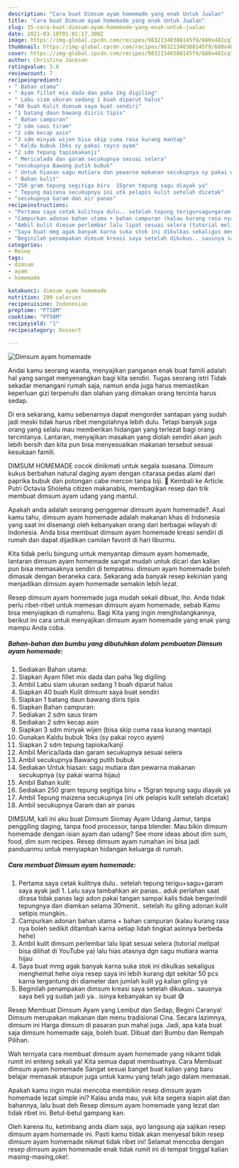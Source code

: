 ```yaml
---
description: "Cara buat Dimsum ayam homemade yang enak Untuk Jualan"
title: "Cara buat Dimsum ayam homemade yang enak Untuk Jualan"
slug: 35-cara-buat-dimsum-ayam-homemade-yang-enak-untuk-jualan
date: 2021-03-18T01:01:17.300Z
image: https://img-global.cpcdn.com/recipes/98321340388145f9/680x482cq70/dimsum-ayam-homemade-foto-resep-utama.jpg
thumbnail: https://img-global.cpcdn.com/recipes/98321340388145f9/680x482cq70/dimsum-ayam-homemade-foto-resep-utama.jpg
cover: https://img-global.cpcdn.com/recipes/98321340388145f9/680x482cq70/dimsum-ayam-homemade-foto-resep-utama.jpg
author: Christina Jackson
ratingvalue: 3.8
reviewcount: 7
recipeingredient:
- " Bahan utama"
- " Ayam fillet mix dada dan paha 1kg digiling"
- " Labu siam ukuran sedang 1 buah diparut halus"
- "40 buah Kulit dimsum saya buat sendiri"
- "1 batang daun bawang diiris tipis"
- " Bahan campuran"
- "2 sdm saus tiram"
- "2 sdm kecap asin"
- "3 sdm minyak wijen bisa skip cuma rasa kurang mantap"
- " Kaldu bubuk 1bks sy pakai royco ayam"
- "2 sdm tepung tapiokakanji"
- " Mericalada dan garam secukupnya sesuai selera"
- "secukupnya Bawang putih bubuk"
- " Untuk hiasan sagu mutiara dan pewarna makanan secukupnya sy pakai warna hijau"
- " Bahan kulit"
- "250 gram tepung segitiga biru  15gran tepung sagu diayak ya"
- " Tepung maizena secukupnya ini utk pelapis kulit setelah dicetak"
- "secukupnya Garam dan air panas"
recipeinstructions:
- "Pertama saya cetak kulitnya dulu.. setelah tepung terigu+sagu+garam saya ayak jadi 1. Lalu saya tambahkan air panas.. aduk perlahan saat dirasa tidak panas lagi adon pakai tangan sampai kalis tidak bergerindil tepungnya dan diamkan selama 30menit.. setelah itu giling adonan kulit setipis mungkin.."
- "Campurkan adonan bahan utama + bahan campuran (kalau kurang rasa nya boleh sedikit ditambah karna setiap lidah tingkat asinnya berbeda hehe)"
- "Ambil kulit dimsum perlembar lalu lipat sesuai selera (tutorial melipat bisa dilihat di YouTube ya) lalu hias atasnya dgn sagu mutiara warna hijau"
- "Saya buat mmg agak banyak karna suka stok ini dikulkas sekaligus menghemat hehe oiya resep saya ini lebih kurang dpt sekitar 50 pcs karna tergantung dri diameter dan jumlah kulit yg kalian giling ya"
- "Beginilah penampakan dimsum kreasi saya setelah dikukus.. sausnya saya beli yg sudah jadi ya.. isinya kebanyakan sy buat 😅"
categories:
- Resep
tags:
- dimsum
- ayam
- homemade

katakunci: dimsum ayam homemade 
nutrition: 209 calories
recipecuisine: Indonesian
preptime: "PT18M"
cooktime: "PT58M"
recipeyield: "1"
recipecategory: Dessert

---
```



![Dimsum ayam homemade](https://img-global.cpcdn.com/recipes/98321340388145f9/680x482cq70/dimsum-ayam-homemade-foto-resep-utama.jpg)

Andai kamu seorang wanita, menyajikan panganan enak buat famili adalah hal yang sangat menyenangkan bagi kita sendiri. Tugas seorang istri Tidak sekadar menangani rumah saja, namun anda juga harus memastikan keperluan gizi terpenuhi dan olahan yang dimakan orang tercinta harus sedap.

Di era  sekarang, kamu sebenarnya dapat mengorder santapan yang sudah jadi meski tidak harus ribet mengolahnya lebih dulu. Tetapi banyak juga orang yang selalu mau memberikan hidangan yang terlezat bagi orang tercintanya. Lantaran, menyajikan masakan yang diolah sendiri akan jauh lebih bersih dan kita pun bisa menyesuaikan makanan tersebut sesuai kesukaan famili. 

DIMSUM HOMEMADE cocok dinikmati untuk segala suasana. Dimsum kukus berbahan natural daging ayam dengan citarasa pedas alami dari paprika bubuk dan potongan cabe mercon tanpa biji.  Kembali ke Article. Putri Octavia Sholeha citizen makanabis, membagikan resep dan trik membuat dimsum ayam udang yang mantul.

Apakah anda adalah seorang penggemar dimsum ayam homemade?. Asal kamu tahu, dimsum ayam homemade adalah makanan khas di Indonesia yang saat ini disenangi oleh kebanyakan orang dari berbagai wilayah di Indonesia. Anda bisa membuat dimsum ayam homemade kreasi sendiri di rumah dan dapat dijadikan camilan favorit di hari liburmu.

Kita tidak perlu bingung untuk menyantap dimsum ayam homemade, lantaran dimsum ayam homemade sangat mudah untuk dicari dan kalian pun bisa memasaknya sendiri di tempatmu. dimsum ayam homemade boleh dimasak dengan beraneka cara. Sekarang ada banyak resep kekinian yang menjadikan dimsum ayam homemade semakin lebih lezat.

Resep dimsum ayam homemade juga mudah sekali dibuat, lho. Anda tidak perlu ribet-ribet untuk memesan dimsum ayam homemade, sebab Kamu bisa menyiapkan di rumahmu. Bagi Kita yang ingin menghidangkannya, berikut ini cara untuk menyajikan dimsum ayam homemade yang enak yang mampu Anda coba.

<!--inarticleads1-->

##### Bahan-bahan dan bumbu yang dibutuhkan dalam pembuatan Dimsum ayam homemade:

1. Sediakan  Bahan utama:
1. Siapkan  Ayam fillet mix dada dan paha 1kg digiling
1. Ambil  Labu siam ukuran sedang 1 buah diparut halus
1. Siapkan 40 buah Kulit dimsum saya buat sendiri
1. Siapkan 1 batang daun bawang diiris tipis
1. Siapkan  Bahan campuran:
1. Sediakan 2 sdm saus tiram
1. Sediakan 2 sdm kecap asin
1. Siapkan 3 sdm minyak wijen (bisa skip cuma rasa kurang mantap)
1. Gunakan  Kaldu bubuk 1bks (sy pakai royco ayam)
1. Siapkan 2 sdm tepung tapioka/kanji
1. Ambil  Merica/lada dan garam secukupnya sesuai selera
1. Ambil secukupnya Bawang putih bubuk
1. Sediakan  Untuk hiasan: sagu mutiara dan pewarna makanan secukupnya (sy pakai warna hijau)
1. Ambil  Bahan kulit:
1. Sediakan 250 gram tepung segitiga biru + 15gran tepung sagu diayak ya
1. Ambil  Tepung maizena secukupnya (ini utk pelapis kulit setelah dicetak)
1. Ambil secukupnya Garam dan air panas


DIMSUM, kali ini aku buat Dimsum Siomay Ayam Udang Jamur, tanpa penggiling daging, tanpa food processor, tanpa blender. Mau bikin dimsum homemade dengan isian ayam dan udang? See more ideas about dim sum, food, dim sum recipes. Resep dimsum ayam rumahan ini bisa jadi panduanmu untuk menyiapkan hidangan keluarga di rumah. 

<!--inarticleads2-->

##### Cara membuat Dimsum ayam homemade:

1. Pertama saya cetak kulitnya dulu.. setelah tepung terigu+sagu+garam saya ayak jadi 1. Lalu saya tambahkan air panas.. aduk perlahan saat dirasa tidak panas lagi adon pakai tangan sampai kalis tidak bergerindil tepungnya dan diamkan selama 30menit.. setelah itu giling adonan kulit setipis mungkin..
1. Campurkan adonan bahan utama + bahan campuran (kalau kurang rasa nya boleh sedikit ditambah karna setiap lidah tingkat asinnya berbeda hehe)
1. Ambil kulit dimsum perlembar lalu lipat sesuai selera (tutorial melipat bisa dilihat di YouTube ya) lalu hias atasnya dgn sagu mutiara warna hijau
1. Saya buat mmg agak banyak karna suka stok ini dikulkas sekaligus menghemat hehe oiya resep saya ini lebih kurang dpt sekitar 50 pcs karna tergantung dri diameter dan jumlah kulit yg kalian giling ya
1. Beginilah penampakan dimsum kreasi saya setelah dikukus.. sausnya saya beli yg sudah jadi ya.. isinya kebanyakan sy buat 😅


Resep Membuat Dimsum Ayam yang Lembut dan Sedap, Begini Caranya! Dimsum merupakan makanan dan menu tradisional Cina. Secara lazimnya, dimsum ini Harga dimsum di pasaran pun mahal juga. Jadi, apa kata buat saja dimsum homemade saja, boleh buat. Dibuat dari Bumbu dan Rempah Pilihan. 

Wah ternyata cara membuat dimsum ayam homemade yang nikamt tidak rumit ini enteng sekali ya! Kita semua dapat membuatnya. Cara Membuat dimsum ayam homemade Sangat sesuai banget buat kalian yang baru belajar memasak ataupun juga untuk kamu yang telah jago dalam memasak.

Apakah kamu ingin mulai mencoba membikin resep dimsum ayam homemade lezat simple ini? Kalau anda mau, yuk kita segera siapin alat dan bahannya, lalu buat deh Resep dimsum ayam homemade yang lezat dan tidak ribet ini. Betul-betul gampang kan. 

Oleh karena itu, ketimbang anda diam saja, ayo langsung aja sajikan resep dimsum ayam homemade ini. Pasti kamu tiidak akan menyesal bikin resep dimsum ayam homemade nikmat tidak ribet ini! Selamat mencoba dengan resep dimsum ayam homemade enak tidak rumit ini di tempat tinggal kalian masing-masing,oke!.

